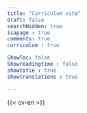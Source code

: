 ```yaml
---
title: "Curriculum vitæ"
draft: false
searchHidden: true
isapage : true
comments: true
curriculum : true

ShowToc: false
Showreadingtime : false
showtitle : true
showtranslations : true

---
```



{{< cv-en >}}
